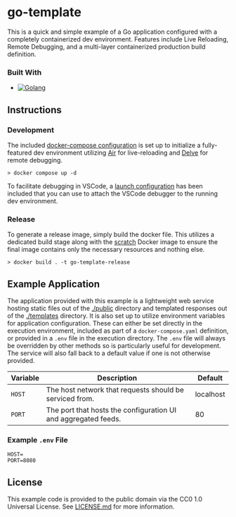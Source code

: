 # go-template

This is a quick and simple example of a Go application configured with a completely containerized dev environment. Features include Live Reloading, Remote Debugging, and a multi-layer containerized production build definition.

### Built With

* [![Golang][golang-shield]][golang-url]

## Instructions

### Development

The included [docker-compose configuration](./docker-compose.yaml) is set up to initialize a fully-featured dev environment utilizing [Air][air-url] for live-reloading and [Delve][delve-url] for remote debugging.

```
> docker compose up -d
```

To facilitate debugging in VSCode, a [launch configuration](./.vscode/launch.json) has been included that you can use to attach the VSCode debugger to the running dev environment.

### Release

To generate a release image, simply build the docker file. This utilizes a dedicated build stage along with the [scratch][scratch-url] Docker image to ensure the final image contains only the necessary resources and nothing else.

```
> docker build . -t go-template-release
```

## Example Application

The application provided with this example is a lightweight web service hosting static files out of the [./public](./public/) directory and templated responses out of the [./templates](./templates) directory. It is also set up to utilize environment variables for application configuration. These can either be set directly in the execution environment, included as part of a `docker-compose.yaml` definition, or provided in a `.env` file in the execution directory. The `.env` file will always be overridden by other methods so is particularly useful for development. The service will also fall back to a default value if one is not otherwise provided.

| Variable | Description                                                    | Default   |
| -------- | -------------------------------------------------------------- | --------- |
| `HOST`   | The host network that requests should be serviced from.        | localhost |
| `PORT`   | The port that hosts the configuration UI and aggregated feeds. | 80        |

### Example `.env` File

```
HOST=
PORT=8080
```

## License

This example code is provided to the public domain via the CC0 1.0 Universal License. See [LICENSE.md](./LICENSE.md) for more information.


<!-- Reference Links -->
[golang-url]: https://go.dev
[golang-shield]: https://img.shields.io/badge/golang-09657c?style=for-the-badge&logo=go&logoColor=79d2fa
[air-url]: https://github.com/cosmtrek/air
[delve-url]: https://github.com/go-delve/delve
[scratch-url]: https://hub.docker.com/_/scratch/